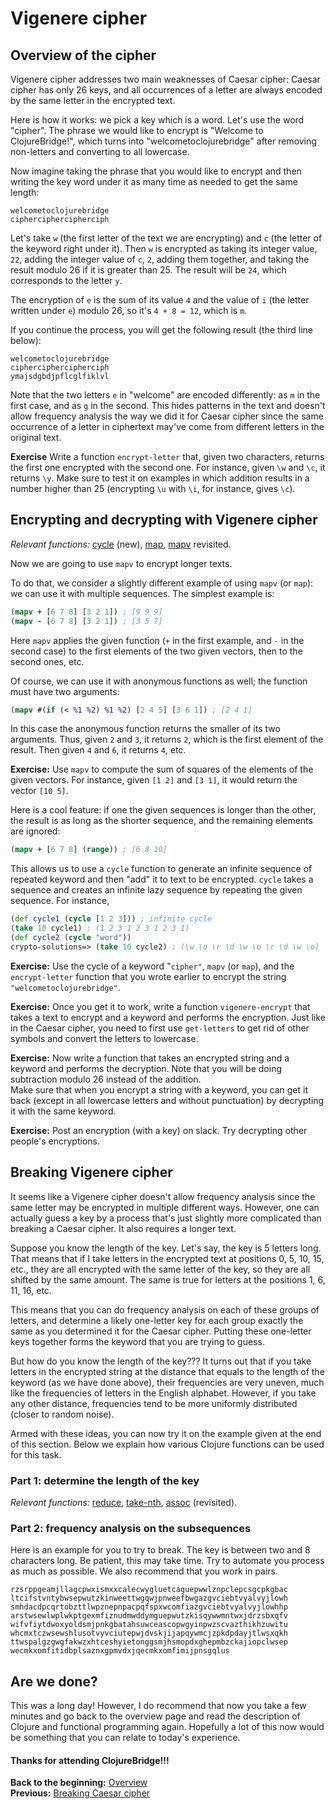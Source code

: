 # Vigenere cipher

## Overview of the cipher
Vigenere cipher addresses two main weaknesses of Caesar cipher: Caesar cipher has only 26 keys, and all occurrences of a letter are always encoded by the same letter in the encrypted text. 

Here is how it works: we pick a key which is a word. Let's use the word "cipher". The phrase we would like to encrypt is "Welcome to ClojureBridge!", which turns into "welcometoclojurebridge" after removing non-letters and converting to all lowercase. 

Now imagine taking the phrase that you would like to encrypt and then writing the key word under it as many time as needed to get the same length:
```
welcometoclojurebridge
cipherciphercipherciph
```
Let's take `w` (the first letter of the text we are encrypting) and `c` (the letter of the keyword right under it). Then `w` is encrypted as taking its integer value, `22`, adding the integer value of `c`, `2`, adding them together, and taking the result modulo 26 if it is greater than 25. The result will be `24`, which corresponds to the letter `y`. 

The encryption of `e` is the sum of its value `4` and the value of `i` (the letter written under `e`) modulo 26, so it's `4 + 8 = 12`, which is `m`. 

If you continue the process, you will get the following result (the third line below):
```
welcometoclojurebridge
cipherciphercipherciph
ymajsdgbdjpflcglfiklvl 
```
Note that the two letters `e` in "welcome" are encoded differently: as `m` in the first case, and as `g` in the second. This hides patterns in the text and doesn't allow frequency analysis the way we did it for Caesar cipher since the same occurrence of a letter in ciphertext may've come from different letters in the original text. 

**Exercise** Write a function `encrypt-letter` that, given two characters, returns the first one encrypted with the second one. For instance, given `\w` and `\c`, it returns `\y`. Make sure to test it on examples in which addition results in a number higher than 25 (encrypting `\u` with `\i`, for instance, gives `\c`). 

## Encrypting and decrypting with Vigenere cipher
*Relevant functions:* [cycle](https://clojuredocs.org/clojure.core/cycle) (new), [map](https://clojuredocs.org/clojure.core/map), [mapv](https://clojuredocs.org/clojure.core/mapv) revisited. 

Now we are going to use `mapv` to encrypt longer texts. 

To do that, we consider a slightly different example of using `mapv` (or `map`): we can use it with multiple sequences. The simplest example is:
```clojure
(mapv + [6 7 8] [3 2 1]) ; [9 9 9]
(mapv - [6 7 8] [3 2 1]) ; [3 5 7]
```
Here `mapv` applies the given function (`+` in the first example, and `-` in the second case) to the first elements of the two given vectors, then to the second ones, etc. 

Of course, we can use it with anonymous functions as well; the function must have two arguments:
```clojure
(mapv #(if (< %1 %2) %1 %2) [2 4 5] [3 6 1]) ; [2 4 1]
```
In this case the anonymous function returns the smaller of its two arguments. Thus, given `2` and `3`, it returns `2`, which is the first element of the result. Then given `4` and `6`, it returns `4`, etc.

**Exercise:** Use `mapv` to compute the sum of squares of the elements of the given vectors. For instance, given `[1 2]` and `[3 1]`, it would return the vector `[10 5]`. 

Here is a cool feature: if one the given sequences is longer than the other, the result is as long as the shorter sequence, and the remaining elements are ignored:
```clojure
(mapv + [6 7 8] (range)) ; [6 8 10]
```
This allows us to use a `cycle` function to generate an infinite sequence of repeated keyword and then "add" it to text to be encrypted. `cycle` takes a sequence and creates an infinite lazy sequence by repeating the given sequence. For instance,  
```clojure
(def cycle1 (cycle [1 2 3])) ; infinite cycle
(take 10 cycle1) ; (1 2 3 1 2 3 1 2 3 1)
(def cycle2 (cycle "word")) 
crypto-solutions=> (take 10 cycle2) ; (\w \o \r \d \w \o \r \d \w \o)
```

**Exercise:** Use the cycle of a keyword "`cipher"`, `mapv` (or `map`), and the `encrypt-letter` function that you wrote earlier to encrypt the string `"welcometoclojurebridge"`. 

**Exercise:** Once you get it to work, write a function `vigenere-encrypt` that takes a text to encrypt and a keyword and performs the encryption. Just like in the Caesar cipher, you need to first use `get-letters` to get rid of other symbols and convert the letters to lowercase. 

**Exercise:** Now write a function that takes an encrypted string and a keyword and performs the decryption. Note that you will be doing subtraction modulo 26 instead of the addition. 
<br />
Make sure that when you encrypt a string with a keyword, you can get it back (except in all lowercase letters and without punctuation) by decrypting it with the same keyword. 

**Exercise:** Post an encryption (with a key) on slack. Try decrypting other people's encryptions.  

## Breaking Vigenere cipher
It seems like a Vigenere cipher doesn't allow frequency analysis since the same letter may be encrypted in multiple different ways. However, one can actually guess a key by a process that's just slightly more complicated than breaking a Caesar cipher. It also requires a longer text. 

Suppose you know the length of the key. Let's say, the key is 5 letters long. That means that if I take letters in the encrypted text at positions 0, 5, 10, 15, etc., they are all encrypted with the same letter of the key, so they are all shifted by the same amount. The same is true for letters at the positions 1, 6, 11, 16, etc. 

This means that you can do frequency analysis on each of these groups of letters, and determine a likely one-letter key  for each group exactly the same as you determined it for the Caesar cipher. Putting these one-letter keys together forms the keyword that you are trying to guess. 

But how do you know the length of the key??? It turns out that if you take letters in the encrypted string at the distance that equals to the length of the keyword (as we have done above), their frequencies are very uneven, much like the frequencies of letters in the English alphabet. However, if you take any other distance, frequencies tend to be more uniformly distributed (closer to random noise). 

Armed with these ideas, you can now try it on the example given at the end of this section. Below we explain how various Clojure functions can be used for this task. 

### Part 1: determine the length of the key

*Relevant functions:* [reduce](https://clojuredocs.org/clojure.core/reduce), [take-nth](https://clojuredocs.org/clojure.core/take-nth), [assoc](https://clojuredocs.org/clojure.core/assoc) (revisited). 

### Part 2: frequency analysis on the subsequences

Here is an example for you to try to break. The key is between two and 8 characters long. Be patient, this may take time. Try to automate you process as much as possible. We also recommend that you work in pairs. 
```
rzsrppgeamjllagcpwxismxxcalecwygluetcaguepwwlznpclepcsgcpkgbac
ltcifstvntybwsepwutzkinweettwgqwjpnweefbwgazgvciebtvyalvyjlowh
smhdacdpcqrtobzttlwpznepnpacpqfspxwcomfiazgvciebtvyalvyjlowhhp
arstwsewlwplwkptgexmfiznudmwddymguepwutzkisqywwmntwxjdrzsbxqfv
wifvfiytdwoxyoldsmjpnkgbatahsuwceascopwgyinpwzscvazthikhzuwitu
whcmxtczwsewshlusotvyvciutepwjdvskjijapqywmcjzpkdpdayjtlwsxqkh
ttwspalgzgwgfakwzxhtceshyietonggsmjhsmopdxghepmbzckajiopclwsep
wecmkxomfitidbplsaznxgpmvdxjqecmkxomfimijpnsgqlus
```

## Are we done? 
This was a long day! However, I do recommend that now you take a few minutes and go back to the overview page and read the description of Clojure and functional programming again. Hopefully a lot of this now would be something that you can relate to today's experience. 

#### Thanks for attending ClojureBridge!!! 

**Back to the beginning:** [Overview](track2-functional-overview.md)
<br />
**Previous:** [Breaking Caesar cipher](track2-frequency.md)
